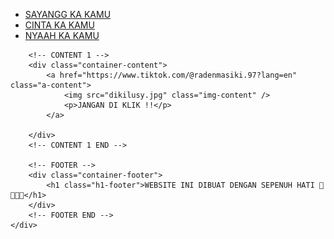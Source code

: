 <https>
<head>
    <title>WEB FOR YOU</title>
    <link rel="stylesheet" href="style.css" />
</head>

<body>
    <div class="container">
        <!-- NAVIGATION BAR -->
        <div class="navbar-container">
            <ul class="ul-navbar">
                <li class="li-navbar">
                    <a href="sayangg.html" class="a-navbar">SAYANGG KA KAMU</a>
                </li>
                <li class="li-navbar">
                    <a href="about.html" class="a-navbar">CINTA KA KAMU</a>
                </li>
                <li class="li-navbar">
                    <a href="nyaah.html" class="a-navbar">NYAAH KA KAMU</a>
                </li>
            </ul>
        </div>
        <!-- NAVIGATION BAR SELESAI -->

        <!-- CONTENT 1 -->
        <div class="container-content">
            <a href="https://www.tiktok.com/@radenmasiki.97?lang=en" class="a-content">
                <img src="dikilusy.jpg" class="img-content" />
                <p>JANGAN DI KLIK !!</p>
            </a>

        </div>
        <!-- CONTENT 1 END -->

        <!-- FOOTER -->
        <div class="container-footer">
            <h1 class="h1-footer">WEBSITE INI DIBUAT DENGAN SEPENUH HATI 🤗😍🥰😘</h1>
        </div>
        <!-- FOOTER END -->
    </div>
</body>
</html>
